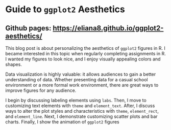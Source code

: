 # Guide to `ggplot2` Aesthetics

## Github pages: https://eliana8.github.io/ggplot2-aesthetics/

This blog post is about personalizing the aesthetics of `ggplot2` figures in R. I became interested in this topic when regularly completing assignments in R. I wanted my figures to look nice, and I enjoy visually appealing colors and shapes. 

Data visualization is highly valuable: it allows audiences to gain a better understanding of data. Whether presenting data for a  casual school environment or a more formal work environment, there are great ways to improve figures for any audience.

I begin by discussing labeling elements using `labs`. Then, I move to customizing text elements with `theme` and `element_text`. After, I discuss ways to alter the plot styles and characteristics with `theme`, `element_rect`, and `element_line`. Next, I demonstrate customizing scatter plots and bar charts. Finally, I show the animation of `ggplot2` figures 
